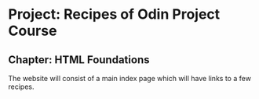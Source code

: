 # Project: Recipes of Odin Project Course

## Chapter: HTML Foundations

The website will consist of a main index page which will have links to a few recipes.
